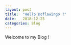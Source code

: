 ```yaml
---
layout: post
title:  "Hello Doflawingo !"
date:   2018-12-25
categories: Blog
---
```



Welcome to my Blog !
